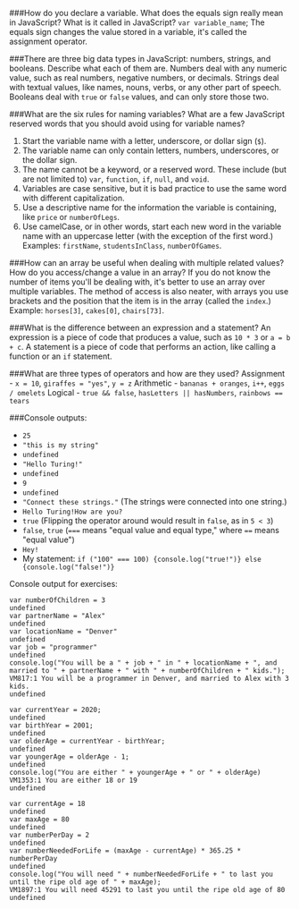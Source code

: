 ###How do you declare a variable. What does the equals sign really mean in JavaScript? What is it called in JavaScript?
`var variable_name`; The equals sign changes the value stored in a variable, it's called the assignment operator.

###There are three big data types in JavaScript: numbers, strings, and booleans. Describe what each of them are.
Numbers deal with any numeric value, such as real numbers, negative numbers, or decimals. Strings deal with textual values, like names, nouns, verbs, or any other part of speech. Booleans deal with `true` or `false` values, and can only store those two.

###What are the six rules for naming variables? What are a few JavaScript reserved words that you should avoid using for variable names?
1. Start the variable name with a letter, underscore, or dollar sign (`$`).
1. The variable name can only contain letters, numbers, underscores, or the dollar sign.
1. The name cannot be a keyword, or a reserved word. These include (but are not limited to) `var`, `function`, `if`, `null`, and `void`.
1. Variables are case sensitive, but it is bad practice to use the same word with different capitalization.
1. Use a descriptive name for the information the variable is containing, like `price` or `numberOfLegs`.
1.  Use camelCase, or in other words, start each new word in the variable name with an uppercase letter (with the exception of the first word.) Examples: `firstName`, `studentsInClass`, `numberOfGames`.

###How can an array be useful when dealing with multiple related values? How do you access/change a value in an array?
If you do not know the number of items you'll be dealing with, it's better to use an array over multiple variables. The method of access is also neater, with arrays you use brackets and the position that the item is in the array (called the `index`.) Example: `horses[3]`, `cakes[0]`, `chairs[73]`.

###What is the difference between an expression and a statement?
An expression is a piece of code that produces a value, such as `10 * 3` or `a = b + c`. A statement is a piece of code that performs an action, like calling a function or an `if` statement.

###What are three types of operators and how are they used?
Assignment - `x = 10`, `giraffes = "yes"`, `y = z`
Arithmetic - `bananas + oranges`, `i++`, `eggs / omelets`
Logical - `true && false`, `hasLetters || hasNumbers`, `rainbows == tears`

###Console outputs:
- `25`
- `"this is my string"`
- `undefined`
- `"Hello Turing!"`
- `undefined`
- `9`
- `undefined`
- `"Connect these strings."` (The strings were connected into one string.)
- `Hello Turing!How are you?`
- `true` (Flipping the operator around would result in `false`, as in `5 < 3`)
- `false`, `true` (`===` means "equal value and equal type," where `==` means "equal value")
- `Hey!`
- My statement: `if ("100" === 100) {console.log("true!")} else {console.log("false!")}`

Console output for exercises:
```
var numberOfChildren = 3
undefined
var partnerName = "Alex"
undefined
var locationName = "Denver"
undefined
var job = "programmer"
undefined
console.log("You will be a " + job + " in " + locationName + ", and married to " + partnerName + " with " + numberOfChildren + " kids.");
VM817:1 You will be a programmer in Denver, and married to Alex with 3 kids.
undefined
```

```
var currentYear = 2020;
undefined
var birthYear = 2001;
undefined
var olderAge = currentYear - birthYear;
undefined
var youngerAge = olderAge - 1;
undefined
console.log("You are either " + youngerAge + " or " + olderAge)
VM1353:1 You are either 18 or 19
undefined
```

```
var currentAge = 18
undefined
var maxAge = 80
undefined
var numberPerDay = 2
undefined
var numberNeededForLife = (maxAge - currentAge) * 365.25 * numberPerDay
undefined
console.log("You will need " + numberNeededForLife + " to last you until the ripe old age of " + maxAge);
VM1897:1 You will need 45291 to last you until the ripe old age of 80
undefined
```
